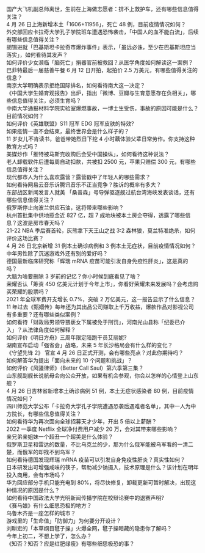 国产大飞机副总师离世，生前在上海做志愿者：排不上救护车，还有哪些信息值得关注？  
4 月 26 日上海新增本土「1606+11956」，死亡 48 例，目前疫情情况如何？  
外交部回应卡拉奇大学孔子学院班车遭遇恐怖袭击，「中国人的血不能白流」，后续有哪些信息值得关注？  
胡锡进就「巴基斯坦卡拉奇市爆炸事件」表示，「虽远必诛，至少在巴基斯坦应当落实」，如何看待其发声？  
如何评价少女濒临「脑死亡」捐器官前被救回？从医学角度如何解读这一案例？  
巴菲特最后一届慈善午餐 6 月 12 日开拍，起拍价 2.5 万美元，有哪些值得关注的信息？  
南京大学明确表示拒绝国际排名，如何看待南大这一决定？  
《中国大学生婚育观报告》出炉，指出「微博、豆瓣与生育意愿存在负相关」，哪些信息值得关注，必须生育吗？  
中南大学通报材料学院实验室爆燃事故，一博士生受伤，事故的原因可能是什么？目前情况如何？  
如何评价《英雄联盟》S11 冠军 EDG 冠军皮肤的特效?  
如果疫情一直不会结束，最终世界会是什么样子的？  
11  岁女儿不肯读书，爸爸带她烈日下挖 4 小时藕体验父辈日常劳作。你支持这种教育方式吗？  
美媒炒作「推特被马斯克收购后会受中国操纵」，如何看待这种说法？  
老人卸载软件后遭每周自动扣款，共被扣 2500 元，苹果只赔偿 300 元，有哪些信息值得关注？  
现代都市人为什么喜欢露营？露营戳中了年轻人的哪些需求？  
如何看待网易云音乐诉腾讯音乐不正当竞争？胜诉的概率有多大？  
东部战区新闻发言人就美 「桑普森」号导弹驱逐舰过航台湾海峡发表谈话，还有哪些信息值得关注？  
俄罗斯停止向波兰供应石油，这将带来哪些影响？  
杭州首批集中供地揽金近 827 亿，超 7 成地块被本土房企夺得，透露了哪些信息？这波是房市春天吗？  
21-22 NBA 季后赛首轮，灰熊拿下天王山之战 3:2 森林狼，莫兰特准绝杀，如何评价这场比赛？  
4 月 26 日北京新增 31 例本土确诊病例和 3 例本土无症状，目前疫情情况如何？  
中年男性除了沉迷游戏外还有别的爱好吗？  
德国最新临床研究称「辉瑞 mRNA 疫苗可能引发自身免疫性肝炎」，这是真的吗？  
大脑为啥要删除 3 岁前的记忆？你小时候到底看见了啥？  
荣耀否认「筹资 450 亿美元计划于今年上市」，你看好荣耀未来发展吗？会考虑购买荣耀的股票吗？  
2021 年全球军费开支增长 0.7%，突破 2 万亿美元，这一报告显示了什么信息？  
11 年过去《甄嬛传》每年还为其出品公司赚取上千万收益，爆款作品对影视公司有多重要？还有哪些类似案例？  
如何看待「财政局男领导猥亵女下属被免于刑罚」，河南光山县称「纪委已介入」？从法律角度如何解释？  
如何评价《明日方舟》三周年限定陪跑干员艾丽妮?  
湖南宣布启动「强省会」战略，未来 5 年长沙格局会有什么样的变化？  
《守望先锋 2》 官宣 4 月 26 日正式开测，会有哪些亮点？对此你期待吗？  
如何解答华为提出「面向未来的 10 个问题和挑战」？  
如何评价《风骚律师》（Better Call Saul）第六季第三集？  
山东舰副舰长说航母会向公众开放，如果有机会参观，你会以怎样的心情登上山东舰？  
4 月 26 日吉林省新增本土确诊病例 51 例，本土无症状感染者 80 例，目前疫情情况如何？  
四川师范大学公布「卡拉奇大学孔子学院遭遇恐袭后遇难者名单」，其中一人为中方院长，有哪些信息值得关注？  
如何看待华为再次面向全球招募天才少年，开出 5 倍以上薪酬？  
2022 一季度 Netflix 全球净付费用户减少 20 万，会对其带来哪些影响？  
亲兄弟亲姐妹一个超丑一个超美是什么体验？  
俄罗斯卫星和雷达的数量，不比乌克兰的少，那为什么俄军能被乌军看的一清二楚，而俄军的却找不到乌军？  
如何看待德国发现辉瑞 mRNA 疫苗可以引发自身免疫性肝炎？真实性如何？  
日本研发出可增强咸味的筷子，帮助减少钠摄入，技术原理是什么？该计划在明年投入商用，会有市场吗？  
华为回应部分手机只能充电到  80%，将尽快修复，卸载更新可暂时解决，出现这种情况的原因是什么？  
如何看待中国政法大学光明新闻传播学院在校辩论赛中的退赛声明?  
《赛马娘》有什么细思恐极的地方？  
乌鲁木齐是一座怎样的城市？  
游戏里的「生命值」「防御力」为何要分开设计？  
刘畊宏的「本草纲目毽子操」火爆全网，毽子操暗藏的隐患你了解吗？  
今年上初二，不想上学了，怎么办？  
《知否？知否？应是红肥绿瘦》有哪些细思极恐的事？  
